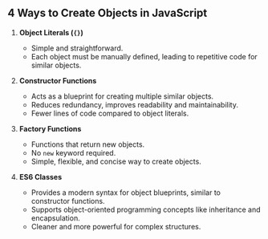 ## 4 Ways to Create Objects in JavaScript

1. **Object Literals (`{}`)**

   - Simple and straightforward.
   - Each object must be manually defined, leading to repetitive code for similar objects.

2. **Constructor Functions**

   - Acts as a blueprint for creating multiple similar objects.
   - Reduces redundancy, improves readability and maintainability.
   - Fewer lines of code compared to object literals.

3. **Factory Functions**

   - Functions that return new objects.
   - No `new` keyword required.
   - Simple, flexible, and concise way to create objects.

4. **ES6 Classes**
   - Provides a modern syntax for object blueprints, similar to constructor functions.
   - Supports object-oriented programming concepts like inheritance and encapsulation.
   - Cleaner and more powerful for complex structures.
